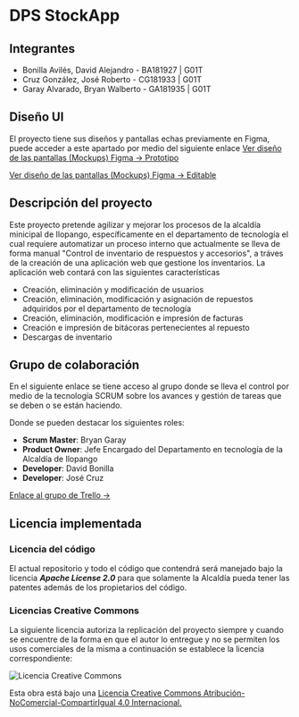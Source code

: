 # DPS StockApp

## Integrantes

-   Bonilla Avilés, David Alejandro - BA181927 | G01T
-   Cruz González, José Roberto - CG181933 | G01T
-   Garay Alvarado, Bryan Walberto - GA181935 | G01T

## Diseño UI

El proyecto tiene sus diseños y pantallas echas previamente en Figma, puede acceder a este apartado por medio del siguiente enlace
[Ver diseño de las pantallas (Mockups) Figma -> Prototipo](https://www.figma.com/proto/An2nYNH1XZ1NRKS2ncoCYL/StockApp?page-id=1%3A2&node-id=1%3A2&viewport=367%2C48%2C0.19&scaling=min-zoom)

[Ver diseño de las pantallas (Mockups) Figma -> Editable](https://www.figma.com/file/An2nYNH1XZ1NRKS2ncoCYL/StockApp?node-id=1%3A2)

## Descripción del proyecto

Este proyecto pretende agilizar y mejorar los procesos de la alcaldía minicipal de Ilopango, específicamente en el departamento de tecnología el cual requiere automatizar un proceso interno que actualmente se lleva de forma manual "Control de inventario de respuestos y accesorios", a tráves de la creación de una aplicación web que gestione los inventarios.
La aplicación web contará con las siguientes características

-   Creación, eliminación y modificación de usuarios
-   Creación, eliminación, modificación y asignación de repuestos adquiridos por el departamento de tecnología
-   Creación, eliminación, modificación e impresión de facturas
-   Creación e impresión de bitácoras pertenecientes al repuesto
-   Descargas de inventario

## Grupo de colaboración

En el siguiente enlace se tiene acceso al grupo donde se lleva el control por medio de la tecnología SCRUM sobre los avances y gestión de tareas que se deben o se están haciendo.

Donde se pueden destacar los siguientes roles:

-   **Scrum Master**: Bryan Garay
-   **Product Owner**: Jefe Encargado del Departamento en tecnología de la Alcaldía de Ilopango
-   **Developer**: David Bonilla
-   **Developer**: José Cruz

[Enlace al grupo de Trello ->](https://trello.com/b/OteVO5T0/stockapp)

## Licencia implementada

### Licencia del código

El actual repositorio y todo el código que contendrá será manejado bajo la licencia _**Apache License 2.0**_ para que solamente la Alcaldía pueda tener las patentes además de los propietarios del código.

### Licencias Creative Commons

La siguiente licencia autoriza la replicación del proyecto siempre y cuando se encuentre de la forma en que el autor lo entregue y no se permiten los usos comerciales de la misma a continuación se establece la licencia correspondiente:

![Licencia Creative Commons](https://i.creativecommons.org/l/by-nc-sa/4.0/88x31.png)

Esta obra está bajo una [Licencia Creative Commons Atribución-NoComercial-CompartirIgual 4.0 Internacional.](http://creativecommons.org/licenses/by-nc-sa/4.0/)
